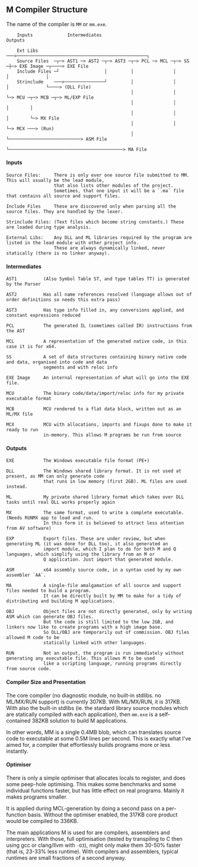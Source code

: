 ## M Compiler Structure

The name of the compiler is `MM` or `mm.exe`.

````
    Inputs             Intermediates                                                         Outputs

    Ext Libs      ───>─────────────────────────────────────────────────┐
    Source Files  ─┬─> AST1 ─> AST2 ─┬─> AST3 ─┬─> PCL ─> MCL ─┬─> SS ─┼─> EXE Image ─┬────> EXE File
    Include Files ─┘                 │         │               │       │              │
    Strinclude    ───>───────────────┘         │               │       │              └────> (DLL File)
                                               │               │       └─> MCU ─┬─> MCB ─┬─> ML/EXP File
                                               │               │                │        │
                                               │               │                │        └─> MX File
                                               │               │                └─> MCX ───> (Run)
                                               │               └───────────────────────────> ASM File
                                               └───────────────────────────────────────────> MA File
````

#### Inputs
````
Source Files:     There is only ever one source file submitted to MM. This will usually be the lead module,
                  that also lists other modules of the project.
                  Sometimes, that one input it will be a `.ma` file that contains all source and support files.

Include Files     These are discovered only when parsing all the source files. They are handled by the lexer.

Strinclude Files: (Text files which become string constants.) These are loaded during type analysis.

External Libs:    Any DLL and ML libraries required by the program are listed in the lead module with other project info.
                  These are always dynamically linked, never statically (there is no linker anyway).
````
#### Intermediates
````
AST1          (Also Symbol Table ST, and type tables TT) is generated by the Parser

AST2          Has all name references resolved (language allows out of order definitions so needs this extra pass)

AST3          Has type info filled in, any conversions applied, and constant expressions reduced

PCL           The generated IL (sometimes called IR) instructions from the AST

MCL           A representation of the generated native code, in this case it is for x64.

SS            A set of data structures containing binary native code and data, organised into code and data
              segments and with reloc info

EXE Image     An internal representation of what will go into the EXE file.

MCU           The binary code/data/import/reloc info for my private executable format

MCB           MCU rendered to a flat data block, written out as an ML/MX file

MCX           MCU with allocations, imports and fixups done to make it ready to run
              in-memory. This allows M programs be run from source
````
#### Outputs
````
EXE           The Windows executable file format (PE+)

DLL           The Windows shared library format. It is not used at present, as MM can only generate code
              that runs in low memory (first 2GB). ML files are used instead.

ML            My private shared library format which takes over DLL tasks until real DLL works properly again

MX            The same format, used to write a complete executable. (Needs RUNMX app to load and run.
              In this form it is believed to attract less attention from AV software)

EXP           Export files. These are under review, but when generating ML (it was done for DLL too), it also generated an
              import module, which I plan to do for both M and Q languages, which simplify using the library from an M or
              Q application. Just import that generated module.

ASM           x64 assembly source code, in a syntax used by my own assembler `AA`.

MA            A single-file amalgamation of all source and support files needed to build a program.
              It can be directly built by MM to make for a tidy of distributing and building M applications.

OBJ           Object files are not directly generated, only by writing ASM which can generate OBJ files.
              But the code is still limited to the low 2GB, and linkers now like to create programs with a high image base.
              So DLL/OBJ are temporarily out of commission. OBJ files allowed M code to be
              statically linked with other languages.

RUN           Not an output, the program is run immediately without generating any executable file. This allows M to be used
              like a scripting language, running programs directly from source code.

````

#### Compiler Size and Presentation

The core compiler (no diagnostic module, no built-in stdlibs. no ML/MX/RUN support) is currently 307KB. With ML/MX/RUN, it is 317KB. With also the built-in stdlibs (ie. the stardard library source modules which are statically compiled with each application), then `mm.exe` is a self-contained 382KB solution to build M applications.

In other words, MM is a single 0.4MB blob, which can translates source code to executable at some 0.5M lines per second. This is exactly what I've aimed for, a compiler that effortlessly builds programs more or less instantly. 

#### Optimiser

There is only a simple optimiser that allocates locals to register, and does some peep-hole optimising. This makes some benchmarks and some individual functions faster, but has little effect on real programs. Mainly it makes programs smaller.

It is applied during MCL-generation by doing a second pass on a per-function basis. Without the optimiser enabled, the 317KB core product would be compiled to 336KB.

The main applications M is used for are compilers, assemblers and interpreters. With those, full optimisation (tested by transpiling to C then using gcc or clang/llvm with `-O3`), might only make them 30-50% faster (that is, 23-33% less runtime). With compilers and assemblers, typical runtimes are small fractions of a second anyway.

